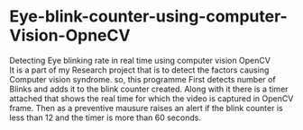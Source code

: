# Eye-blink-counter-using-computer-Vision-OpneCV
Detecting Eye blinking rate in real time using computer vision OpenCV  
It is a part of my Research project that is to detect the factors causing Computer vision syndrome. so, this programme First detects number of Blinks 
and adds it to the blink counter created. Along with it there is a timer attached that shows the real time for which the video is captured in OpenCV frame.
Then as a preventive mausure raises an alert if the blink counter is less than 12 and the timer is more than 60 seconds.

